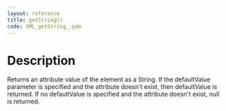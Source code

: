 ```yaml
---
layout: reference
title: getString()
code: XML_getString_.pde
---
```


# Description

Returns an attribute value of the element as a String. If the defaultValue parameter is specified and the attribute doesn't exist, then defaultValue is returned. If no defaultValue is specified and the attribute doesn't exist, null is returned.

